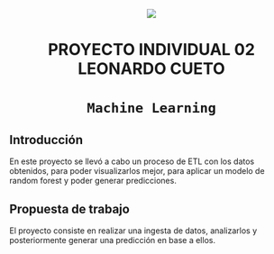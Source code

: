 <p align=center><img src=https://d31uz8lwfmyn8g.cloudfront.net/Assets/logo-henry-white-lg.png><p>

# <h1 align=center> **PROYECTO INDIVIDUAL 02 LEONARDO CUETO** </h1>

# <h1 align=center>**`Machine Learning`**</h1>


## **Introducción**

En este proyecto se llevó a cabo un proceso de ETL con los datos obtenidos, para poder visualizarlos mejor, para aplicar un modelo de random forest y poder generar predicciones. 

## **Propuesta de trabajo**

El proyecto consiste en realizar una ingesta de datos, analizarlos y posteriormente generar una predicción en base a ellos.